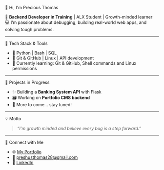 👋 Hi, I'm Precious Thomas

🎯 **Backend Developer in Training** | ALX Student | Growth-minded learner  
💻 I’m passionate about debugging, building real-world web apps, and solving tough problems.

---

 🔧 Tech Stack & Tools
- 🐍 Python | Bash | SQL
- 🧰 Git & GitHub | Linux | API development
- 🧠 Currently learning: Git & GitHub, Shell commands and Linux permissions

---

 🚧 Projects in Progress
- ✨ Building a **Banking System API** with Flask
- 🗃️ Working on **Portfolio CMS backend**
- 👀 More to come... stay tuned!

---

💡 Motto
> *“I’m growth minded and believe every bug is a step forward.”*

---

🔗 Connect with Me
- 🌐 [My Portfolio](https://sites.google.com/view/chikwesiriportfolio/home)
- 📧 preshusthomas28@gmail.com
- 💼 [LinkedIn](https://www.linkedin.com/in/precious-thomas-019567253)

